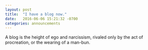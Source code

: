 ```yaml
---
layout: post
title:  "I have a blog now."
date:   2016-06-06 15:21:32 -0700
categories: announcements
---
```


A blog is the height of ego and narcissism, rivaled only by the act of procreation,
 or the wearing of a man-bun.
